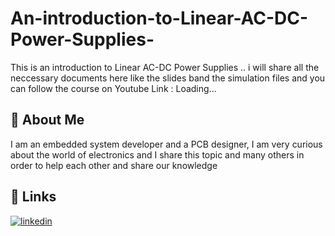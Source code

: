 
# An-introduction-to-Linear-AC-DC-Power-Supplies- 

This is an introduction to Linear AC-DC Power Supplies .. i will share all the neccessary documents here like the slides band the simulation files and you can follow the course on Youtube 
Link : Loading...


## 🚀 About Me
I am an embedded system developer and a PCB designer, I am very curious about the world of electronics and I share this topic and many others in order to help each other and share our knowledge
## 🔗 Links
[![linkedin](https://img.shields.io/badge/linkedin-0A66C2?style=for-the-badge&logo=linkedin&logoColor=white)](https://www.linkedin.com/in/yasser-jamli-718582206/)


